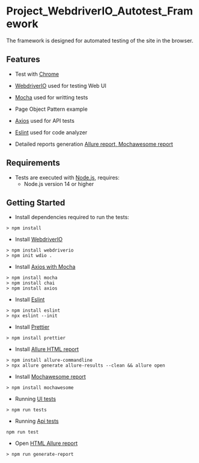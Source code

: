 # Project_WebdriverIO_Autotest_Framework

The framework is designed for automated testing of the site in the browser.

## Features

- Test with [Chrome](https://microsoft.github.io/language-server-protocol/specification#textDocument_completion) 
- [WebdriverIO](https://microsoft.github.io/language-server-protocol/specification#textDocument_foldingRange) used for testing Web UI
- [Mocha](https://microsoft.github.io/language-server-protocol/specifications/lsp/3.17/specification/#textDocument_selectionRange) used for writting tests
- Page Object Pattern example

- [Axios](https://microsoft.github.io/language-server-protocol/specification#textDocument_documentSymbol) used for API tests

- [Eslint](https://microsoft.github.io/language-server-protocol/specifications/lsp/3.17/specification/#workspace_symbol) used for code analyzer

- Detailed reports generation [Allure report, Mochawesome report](https://microsoft.github.io/language-server-protocol/specifications/lsp/3.17/specification/#textDocument_documentLink) 

## Requirements
+ Tests are executed with [Node.js](https://microsoft.github.io/language-server-protocol/specifications/lsp/3.17/specification/#workspace_symbol), requires:
	+ Node.js version 14 or higher
## Getting Started
+ Install dependencies required to run the tests:
~~~
> npm install
~~~
+ Install [WebdriverIO](https://microsoft.github.io/language-server-protocol/specifications/lsp/3.17/specification/#textDocument_documentLink) 
~~~
> npm install webdriverio
> npm init wdio .
~~~
+ Install [Axios with Mocha](https://microsoft.github.io/language-server-protocol/specifications/lsp/3.17/specification/#textDocument_documentLink) 
~~~
> npm install mocha
> npm install chai
> npm install axios
~~~
+ Install [Eslint](https://microsoft.github.io/language-server-protocol/specifications/lsp/3.17/specification/#textDocument_documentLink) 
~~~
> npm install eslint
> npx eslint --init
~~~
+ Install [Prettier](https://microsoft.github.io/language-server-protocol/specifications/lsp/3.17/specification/#textDocument_documentLink) 
~~~
> npm install prettier
~~~
+ Install [Allure HTML report](https://microsoft.github.io/language-server-protocol/specifications/lsp/3.17/specification/#textDocument_documentLink)
~~~
> npm install allure-commandline
> npx allure generate allure-results --clean && allure open
~~~
+ Install [Mochawesome report](https://microsoft.github.io/language-server-protocol/specifications/lsp/3.17/specification/#textDocument_documentLink)
~~~
> npm install mochawesome
~~~
+ Running [UI tests](https://microsoft.github.io/language-server-protocol/specifications/lsp/3.17/specification/#textDocument_documentLink)
~~~
> npm run tests
~~~
+ Running [Api tests](https://microsoft.github.io/language-server-protocol/specifications/lsp/3.17/specification/#textDocument_documentLink)
~~~
npm run test
~~~
+ Open [HTML Allure report](https://microsoft.github.io/language-server-protocol/specifications/lsp/3.17/specification/#textDocument_documentLink)
~~~
> npm run generate-report
~~~
